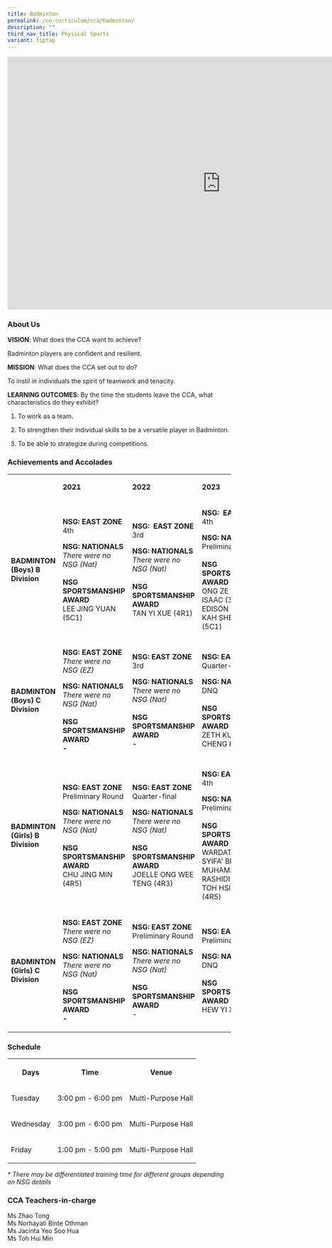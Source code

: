 ```yaml
---
title: Badminton
permalink: /co-curriculum/cca/badminton/
description: ""
third_nav_title: Physical Sports
variant: tiptap
---
```

<div class="iframe-wrapper">
<iframe height="569" width="960" allowfullscreen="true" frameborder="0" src="https://docs.google.com/presentation/d/1FW0k-MTzIIITn0Gpre2R7T7kJy8AsF-MMhZ8h77JJo4/embed?start=true&amp;loop=true&amp;delayms=3000"></iframe>
</div>
<h3>About Us</h3>
<p><strong>VISION</strong>: What does the CCA want to achieve?&nbsp;</p>
<p>Badminton players are confident and resilient.</p>
<p><strong>MISSION</strong>: What does the CCA set out to do?</p>
<p>To instil in individuals the spirit of teamwork and tenacity.</p>
<p><strong>LEARNING OUTCOMES</strong>: By the time the students leave the
CCA, what characteristics do they exhibit?</p>
<ol data-tight="true" class="tight">
<li>
<p>To work as a team.</p>
</li>
<li>
<p>To strengthen their individual skills to be a versatile player in Badminton.</p>
</li>
<li>
<p>To be able to strategize during competitions.</p>
</li>
</ol>
<h3>Achievements and Accolades</h3>
<table style="minWidth: 100px">
<colgroup>
<col>
<col>
<col>
<col>
</colgroup>
<tbody>
<tr>
<td rowspan="1" colspan="1">
<p><strong>&nbsp;</strong>
</p>
</td>
<td rowspan="1" colspan="1">
<p><strong>2021</strong>
</p>
</td>
<td rowspan="1" colspan="1">
<p><strong>2022</strong>
</p>
</td>
<td rowspan="1" colspan="1">
<p><strong>2023</strong>
</p>
</td>
</tr>
<tr>
<td rowspan="1" colspan="1">
<p><strong>BADMINTON (Boys) B Division</strong>
</p>
</td>
<td rowspan="1" colspan="1">
<p><strong>NSG: EAST ZONE <br></strong>4th</p>
<p></p>
<p><strong>NSG: NATIONALS<br></strong><em>There were no NSG (Nat)</em><strong><br><br>NSG SPORTSMANSHIP AWARD<br></strong>LEE
JING YUAN (5C1)</p>
</td>
<td rowspan="1" colspan="1">
<p><strong>NSG:&nbsp; EAST ZONE <br></strong>3rd</p>
<p></p>
<p><strong>NSG: NATIONALS<br></strong><em>There were no NSG (Nat)</em><strong><br><br>NSG SPORTSMANSHIP AWARD<br></strong>TAN
YI XUE (4R1)</p>
</td>
<td rowspan="1" colspan="1">
<p><strong>NSG:&nbsp; EAST ZONE <br></strong>4th</p>
<p></p>
<p><strong>NSG: NATIONALS<br></strong>Preliminary Round<strong><br><br>NSG SPORTSMANSHIP AWARD</strong>
<br>ONG ZE LIN, ISAAC (3R1)
<br>EDISON YONG KAH SHENG (5C1)</p>
</td>
</tr>
<tr>
<td rowspan="1" colspan="1">
<p><strong>BADMINTON (Boys) C Division</strong>
</p>
</td>
<td rowspan="1" colspan="1">
<p><strong>NSG: EAST ZONE <br></strong><em>There were no NSG (EZ)</em>
</p>
<p></p>
<p><strong>NSG: NATIONALS<br></strong><em>There were no NSG (Nat)</em><strong><br><br>NSG SPORTSMANSHIP AWARD<br>-</strong>
</p>
</td>
<td rowspan="1" colspan="1">
<p><strong>NSG: EAST ZONE <br></strong>3rd</p>
<p></p>
<p><strong>NSG: NATIONALS<br></strong><em>There were no NSG (Nat)</em><strong><br><br>NSG SPORTSMANSHIP AWARD<br>-</strong>
</p>
</td>
<td rowspan="1" colspan="1">
<p><strong>NSG: EAST ZONE <br></strong>Quarter-finals</p>
<p></p>
<p><strong>NSG: NATIONALS<br></strong>DNQ<strong><br><br>NSG SPORTSMANSHIP AWARD<br></strong>ZETH
KUIK CHENG KAI (2C2)</p>
</td>
</tr>
<tr>
<td rowspan="1" colspan="1">
<p><strong>BADMINTON (Girls) B Division</strong>
</p>
</td>
<td rowspan="1" colspan="1">
<p><strong>NSG: EAST ZONE <br></strong>Preliminary Round</p>
<p></p>
<p><strong>NSG: NATIONALS<br></strong><em>There were no NSG (Nat)</em><strong><br><br>NSG SPORTSMANSHIP AWARD<br></strong>CHU
JING MIN (4R5)</p>
</td>
<td rowspan="1" colspan="1">
<p><strong>NSG: EAST ZONE <br></strong>Quarter-final</p>
<p></p>
<p><strong>NSG: NATIONALS<br></strong><em>There were no NSG (Nat)</em><strong><br><br>NSG SPORTSMANSHIP AWARD<br></strong>JOELLE
ONG WEE TENG (4R3)</p>
</td>
<td rowspan="1" colspan="1">
<p><strong>NSG: EAST ZONE <br></strong>4th</p>
<p></p>
<p><strong>NSG: NATIONALS<br></strong>Preliminary Round<strong><br><br>NSG SPORTSMANSHIP AWARD<br></strong>WARDATUS
SYIFA' BINTE MUHAMMAD RASHIDI (4C3)
<br>TOH HSIN YIN (4R5)</p>
</td>
</tr>
<tr>
<td rowspan="1" colspan="1">
<p><strong>BADMINTON (Girls) C Division</strong>
</p>
</td>
<td rowspan="1" colspan="1">
<p><strong>NSG: EAST ZONE <br></strong><em>There were no NSG (EZ)</em>
</p>
<p></p>
<p><strong>NSG: NATIONALS<br></strong><em>There were no NSG (Nat)</em><strong><br><br>NSG SPORTSMANSHIP AWARD<br>-</strong>
</p>
</td>
<td rowspan="1" colspan="1">
<p><strong>NSG: EAST ZONE <br></strong>Preliminary Round</p>
<p></p>
<p><strong>NSG: NATIONALS<br></strong><em>There were no NSG (Nat)</em><strong><br><br>NSG SPORTSMANSHIP AWARD<br></strong>-</p>
</td>
<td rowspan="1" colspan="1">
<p><strong>NSG: EAST ZONE <br></strong>Preliminary Round</p>
<p></p>
<p><strong>NSG: NATIONALS<br></strong>DNQ<strong><br><br>NSG SPORTSMANSHIP AWARD<br></strong>HEW
YI XIN (2R3)</p>
</td>
</tr>
</tbody>
</table>
<h3>Schedule</h3>
<table style="minWidth: 75px">
<colgroup>
<col>
<col>
<col>
</colgroup>
<tbody>
<tr>
<th rowspan="1" colspan="1">
<p>Days</p>
</th>
<th rowspan="1" colspan="1">
<p>Time</p>
</th>
<th rowspan="1" colspan="1">
<p>Venue
<br>
</p>
</th>
</tr>
<tr>
<td rowspan="1" colspan="1">
<p>Tuesday</p>
</td>
<td rowspan="1" colspan="1">
<p>3:00 pm - 6:00 pm</p>
</td>
<td rowspan="1" colspan="1">
<p>Multi-Purpose Hall</p>
</td>
</tr>
<tr>
<td rowspan="1" colspan="1">
<p>Wednesday</p>
</td>
<td rowspan="1" colspan="1">
<p>3:00 pm - 6:00 pm</p>
</td>
<td rowspan="1" colspan="1">
<p>Multi-Purpose Hall</p>
</td>
</tr>
<tr>
<td rowspan="1" colspan="1">
<p>Friday</p>
</td>
<td rowspan="1" colspan="1">
<p>1:00 pm - 5:00 pm</p>
</td>
<td rowspan="1" colspan="1">
<p>Multi-Purpose Hall</p>
</td>
</tr>
</tbody>
</table>
<p><em>* There may be differentiated training time for different groups depending on NSG details</em>
</p>
<h3>CCA Teachers-in-charge</h3>
<p>Ms Zhao Tong
<br>Ms Norhayati Binte Othman
<br>Ms Jacinta Yeo Soo Hua
<br>Ms Toh Hui Min</p>
